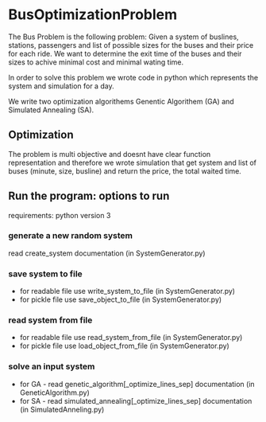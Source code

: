 # BusOptimizationProblem

The Bus Problem is the following problem:
Given a system of buslines, stations, passengers and list of possible  sizes for the buses and their price for each ride.
We want to determine the exit time of the buses and their sizes to achive minimal cost and minimal wating time.

In order to solve this problem we wrote code in python which represents the system and simulation for a day.

We write two optimization algorithems Genentic Algorithem (GA) and Simulated Annealing (SA).

## Optimization

The problem is multi objective and doesnt have clear function representation and therefore we wrote simulation that get system and list of buses (minute, size, busline)
and return the price, the total waited time.

## Run the program: options to run

requirements: python version 3

### generate a new random system

read create_system documentation (in SystemGenerator.py)

### save system to file
* for readable file use write_system_to_file (in SystemGenerator.py)
* for pickle file use save_object_to_file (in SystemGenerator.py)

### read system from file
* for readable file use read_system_from_file (in SystemGenerator.py)
* for pickle file use load_object_from_file (in SystemGenerator.py)

### solve an input system

* for GA - read genetic_algorithm\[_optimize_lines_sep\] documentation (in GeneticAlgorithm.py)
* for SA - read simulated_annealing\[_optimize_lines_sep\] documentation (in SimulatedAnneling.py)
